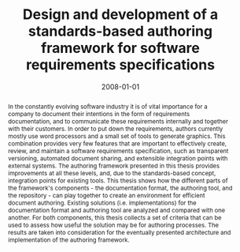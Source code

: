 ---
abstract: In the constantly evolving software industry it is of vital importance for
  a company to document their intentions in the form of requirements documentation,
  and to communicate these requirements internally and together with their customers.
  In order to put down the requirements, authors currently mostly use word processors
  and a small set of tools to generate graphics. This combination provides very few
  features that are important to effectively create, review, and maintain a software
  requirements specification, such as transparent versioning, automated document sharing,
  and extensible integration points with external systems. The authoring framework
  presented in this thesis provides improvements at all these levels, and, due to
  the standards-based concept, integration points for existing tools. This thesis
  shows how the different parts of the framework's components - the documentation
  format, the authoring tool, and the repository - can play together to create an
  environment for efficient document authoring. Existing solutions (i.e. implementations)
  for the documentation format and authoring tool are analyzed and compared with one
  another. For both components, this thesis collects a set of criteria that can be
  used to assess how useful the solution may be for authoring processes. The results
  are taken into consideration for the eventually presented architecture and implementation
  of the authoring framework.
authors:
- Karem Hussein
date: '2008-01-01'
featured: false
links:
- name: Publik
  url: https://publik.tuwien.ac.at/showentry.php?ID=172145&lang=2
publication_types:
- '7'
publishDate: '2008-01-01'
title: Design and development of a standards-based authoring framework for software
  requirements specifications
url_pdf: ''
---